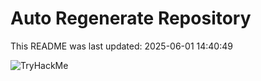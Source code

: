 # Auto Regenerate Repository

This README was last updated: 2025-06-01 14:40:49

 ![TryHackMe](https://tryhackme.com/badge/533634)